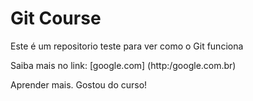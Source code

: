 # Git Course

Este é um repositorio teste para ver como o Git funciona


Saiba mais no link: [google.com] (http:/google.com.br)

Aprender mais. Gostou do curso!
